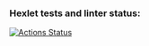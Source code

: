 ### Hexlet tests and linter status:
[![Actions Status](https://github.com/MatveiKhmyzov/python-project-52/workflows/hexlet-check/badge.svg)](https://github.com/MatveiKhmyzov/python-project-52/actions)